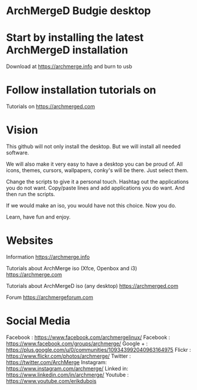 # ArchMergeD Budgie desktop

# Start by installing the latest ArchMergeD installation

Download at https://archmerge.info and burn to usb

# Follow installation tutorials on

Tutorials on https://archmerged.com

# Vision

This github will not only install the desktop.
But we will install all needed software.

We will also make it very easy to have a desktop you can be proud of.
All icons, themes, cursors, wallpapers, conky's  will be there.
Just select them.

Change the scripts to give it a personal touch.
Hashtag out the applications you do not want.
Copy/paste lines and add applications you do want.
And then run the scripts.

If we would make an iso, you would have not this choice. Now you do.

Learn, have fun and enjoy.


# Websites

Information
https://archmerge.info

Tutorials about ArchMerge iso (Xfce, Openbox and i3)
https://archmerge.com

Tutorials about ArchMergeD iso (any desktop)
https://archmerged.com

Forum
https://archmergeforum.com


# Social Media

Facebook : https://www.facebook.com/archmergelinux/
Facebook : https://www.facebook.com/groups/archmerge/
Google + : https://plus.google.com/u/0/communities/109343992040963164975
Flickr   : https://www.flickr.com/photos/archmerge/
Twitter  : https://twitter.com/ArchMerge
Instagram: https://www.instagram.com/archmerge/
Linked in: https://www.linkedin.com/in/archmerge/
Youtube  : https://www.youtube.com/erikdubois
